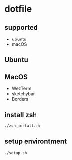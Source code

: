 # dotfile

## supported

- ubuntu
- macOS

## Ubuntu

## MacOS

- WezTerm
- sketchybar
- Borders

## install zsh

```bash
./zsh_install.sh
```

## setup environtment

```
./setup.sh
```
